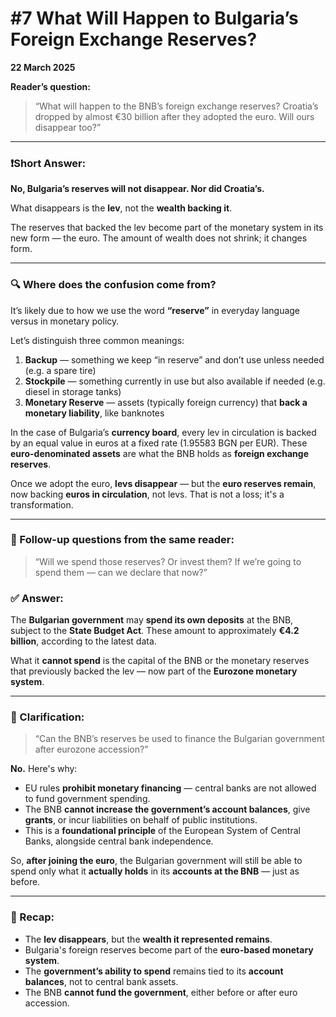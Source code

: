# #7 What Will Happen to Bulgaria’s Foreign Exchange Reserves?

**22 March 2025**

**Reader’s question:**

> “What will happen to the BNB’s foreign exchange reserves? Croatia’s dropped by almost €30 billion after they adopted the euro. Will ours disappear too?”
> 

---

### ❗️Short Answer:

**No, Bulgaria’s reserves will not disappear. Nor did Croatia’s.**

What disappears is the **lev**, not the **wealth backing it**.

The reserves that backed the lev become part of the monetary system in its new form — the euro. The amount of wealth does not shrink; it changes form.

---

### 🔍 Where does the confusion come from?

It’s likely due to how we use the word **“reserve”** in everyday language versus in monetary policy.

Let’s distinguish three common meanings:

1. **Backup** — something we keep “in reserve” and don’t use unless needed (e.g. a spare tire)
2. **Stockpile** — something currently in use but also available if needed (e.g. diesel in storage tanks)
3. **Monetary Reserve** — assets (typically foreign currency) that **back a monetary liability**, like banknotes

In the case of Bulgaria’s **currency board**, every lev in circulation is backed by an equal value in euros at a fixed rate (1.95583 BGN per EUR). These **euro-denominated assets** are what the BNB holds as **foreign exchange reserves**.

Once we adopt the euro, **levs disappear** — but the **euro reserves remain**, now backing **euros in circulation**, not levs. That is not a loss; it's a transformation.

---

### 💬 Follow-up questions from the same reader:

> “Will we spend those reserves? Or invest them? If we’re going to spend them — can we declare that now?”
> 

### ✅ Answer:

The **Bulgarian government** may **spend its own deposits** at the BNB, subject to the **State Budget Act**. These amount to approximately **€4.2 billion**, according to the latest data.

What it **cannot spend** is the capital of the BNB or the monetary reserves that previously backed the lev — now part of the **Eurozone monetary system**.

---

### 📌 Clarification:

> “Can the BNB’s reserves be used to finance the Bulgarian government after eurozone accession?”
> 

**No.** Here's why:

- EU rules **prohibit monetary financing** — central banks are not allowed to fund government spending.
- The BNB **cannot increase the government’s account balances**, give **grants**, or incur liabilities on behalf of public institutions.
- This is a **foundational principle** of the European System of Central Banks, alongside central bank independence.

So, **after joining the euro**, the Bulgarian government will still be able to spend only what it **actually holds** in its **accounts at the BNB** — just as before.

---

### 🔁 Recap:

- The **lev disappears**, but the **wealth it represented remains**.
- Bulgaria's foreign reserves become part of the **euro-based monetary system**.
- The **government’s ability to spend** remains tied to its **account balances**, not to central bank assets.
- The BNB **cannot fund the government**, either before or after euro accession.